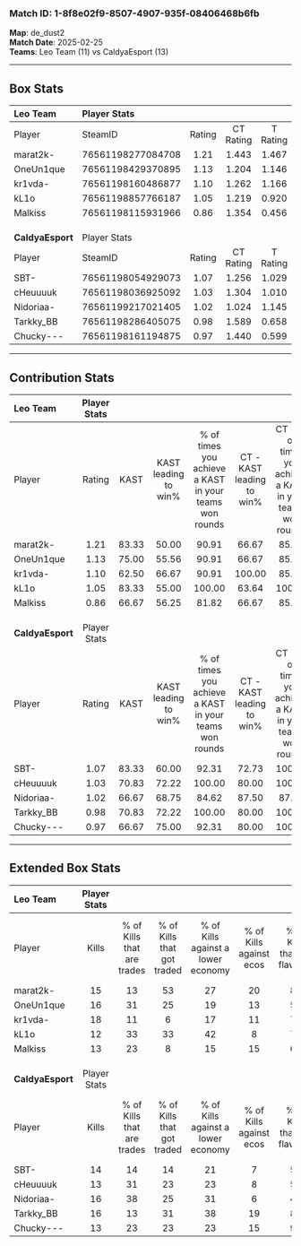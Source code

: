 ### Match ID: 1-8f8e02f9-8507-4907-935f-08406468b6fb  
**Map**: de_dust2  
**Match Date**: 2025-02-25  
**Teams**: Leo Team (11) vs CaldyaEsport (13)  

---  

## Box Stats  

| **Leo Team**     | Player Stats      |        |           |          |       |      |       |         |        |      |     |
| :- | :- | :-: | :-: | :-: | :-: | :-: | :-: | :-: | :-: | :-: | :-: |
| Player           | SteamID           | Rating | CT Rating | T Rating | KAST  | ADR  | Kills | Assists | Deaths | K/D  | HS% |
| marat2k-         | 76561198277084708 |  1.21  |   1.443   |  1.467   | 83.33 | 96.5 |  15   |   10    |   16   | 0.94 | 80  |
| OneUn1que        | 76561198429370895 |  1.13  |   1.204   |  1.146   | 75.00 | 72.0 |  16   |    6    |   14   | 1.14 | 56  |
| kr1vda-          | 76561198160486877 |  1.10  |   1.262   |  1.166   | 62.50 | 83.1 |  18   |    1    |   15   | 1.20 | 44  |
| kL1o             | 76561198857766187 |  1.05  |   1.219   |  0.920   | 83.33 | 58.0 |  12   |    6    |   12   | 1.00 | 41  |
| Malkiss          | 76561198115931966 |  0.86  |   1.354   |  0.456   | 66.67 | 56.9 |  13   |    4    |   16   | 0.81 | 30  |
|                  |                   |        |           |          |       |      |       |         |        |      |     |
|                  |                   |        |           |          |       |      |       |         |        |      |     |
|                  |                   |        |           |          |       |      |       |         |        |      |     |
| **CaldyaEsport** | Player Stats      |        |           |          |       |      |       |         |        |      |     |
| Player           | SteamID           | Rating | CT Rating | T Rating | KAST  | ADR  | Kills | Assists | Deaths | K/D  | HS% |
| SBT-             | 76561198054929073 |  1.07  |   1.256   |  1.029   | 83.33 | 69.4 |  14   |    7    |   16   | 0.88 | 57  |
| cHeuuuuk         | 76561198036925092 |  1.03  |   1.304   |  1.010   | 70.83 | 76.2 |  13   |   12    |   14   | 0.93 | 53  |
| Nidoriaa-        | 76561199217021405 |  1.02  |   1.024   |  1.145   | 66.67 | 64.3 |  16   |    5    |   15   | 1.07 | 62  |
| Tarkky_BB        | 76561198286405075 |  0.98  |   1.589   |  0.658   | 70.83 | 59.8 |  16   |    3    |   17   | 0.94 | 62  |
| Chucky---        | 76561198161194875 |  0.97  |   1.440   |  0.599   | 66.67 | 65.6 |  13   |    9    |   13   | 1.00 | 38  |
---  

## Contribution Stats  

| **Leo Team**     | Player Stats |       |                      |                                                        |                           |                                                             |                          |                                                            |
| :- | :-: | :-: | :-: | :-: | :-: | :-: | :-: | :-: |
| Player           |    Rating    | KAST  | KAST leading to win% | % of times you achieve a KAST in your teams won rounds | CT - KAST leading to win% | CT - % of times you achieve a KAST in your teams won rounds | T - KAST leading to win% | T - % of times you achieve a KAST in your teams won rounds |
| marat2k-         |     1.21     | 83.33 |        50.00         |                         90.91                          |           66.67           |                            85.71                            |          36.36           |                           100.00                           |
| OneUn1que        |     1.13     | 75.00 |        55.56         |                         90.91                          |           66.67           |                            85.71                            |          44.44           |                           100.00                           |
| kr1vda-          |     1.10     | 62.50 |        66.67         |                         90.91                          |          100.00           |                            85.71                            |          44.44           |                           100.00                           |
| kL1o             |     1.05     | 83.33 |        55.00         |                         100.00                         |           63.64           |                           100.00                            |          44.44           |                           100.00                           |
| Malkiss          |     0.86     | 66.67 |        56.25         |                         81.82                          |           66.67           |                            85.71                            |          42.86           |                           75.00                            |
|                  |              |       |                      |                                                        |                           |                                                             |                          |                                                            |
|                  |              |       |                      |                                                        |                           |                                                             |                          |                                                            |
|                  |              |       |                      |                                                        |                           |                                                             |                          |                                                            |
| **CaldyaEsport** | Player Stats |       |                      |                                                        |                           |                                                             |                          |                                                            |
| Player           |    Rating    | KAST  | KAST leading to win% | % of times you achieve a KAST in your teams won rounds | CT - KAST leading to win% | CT - % of times you achieve a KAST in your teams won rounds | T - KAST leading to win% | T - % of times you achieve a KAST in your teams won rounds |
| SBT-             |     1.07     | 83.33 |        60.00         |                         92.31                          |           72.73           |                           100.00                            |          44.44           |                           80.00                            |
| cHeuuuuk         |     1.03     | 70.83 |        72.22         |                         100.00                         |           80.00           |                           100.00                            |          62.50           |                           100.00                           |
| Nidoriaa-        |     1.02     | 66.67 |        68.75         |                         84.62                          |           87.50           |                            87.50                            |          50.00           |                           80.00                            |
| Tarkky_BB        |     0.98     | 70.83 |        72.22         |                         100.00                         |           80.00           |                           100.00                            |          62.50           |                           100.00                           |
| Chucky---        |     0.97     | 66.67 |        75.00         |                         92.31                          |           80.00           |                           100.00                            |          66.67           |                           80.00                            |
---  

## Extended Box Stats  

| **Leo Team**     | Player Stats |                            |                            |                                    |                         |                              |                                 |        |                             |                                     |                          |                               |                            |
| :- | :-: | :-: | :-: | :-: | :-: | :-: | :-: | :-: | :-: | :-: | :-: | :-: | :-: |
| Player           |    Kills     | % of Kills that are trades | % of Kills that got traded | % of Kills against a lower economy | % of Kills against ecos | % of Kills that are flawless | % of Kills that are close duels | Deaths | % of Deaths that get traded | % of Deaths against a lower economy | % of Deaths against ecos | % of Deaths that are flawless | % of Deaths that are close |
| marat2k-         |      15      |             13             |             53             |                 27                 |           20            |              80              |                7                |   16   |             50              |                 19                  |            13            |              56               |             13             |
| OneUn1que        |      16      |             31             |             25             |                 19                 |           13            |              56              |                0                |   14   |             14              |                  7                  |            0             |              57               |             7              |
| kr1vda-          |      18      |             11             |             6              |                 17                 |           11            |              72              |                6                |   15   |             33              |                  7                  |            0             |              60               |             0              |
| kL1o             |      12      |             33             |             33             |                 42                 |            8            |              75              |                0                |   12   |              8              |                  8                  |            0             |              67               |             0              |
| Malkiss          |      13      |             23             |             8              |                 15                 |           15            |              62              |                8                |   16   |             13              |                  6                  |            0             |              81               |             6              |
|                  |              |                            |                            |                                    |                         |                              |                                 |        |                             |                                     |                          |                               |                            |
|                  |              |                            |                            |                                    |                         |                              |                                 |        |                             |                                     |                          |                               |                            |
|                  |              |                            |                            |                                    |                         |                              |                                 |        |                             |                                     |                          |                               |                            |
| **CaldyaEsport** | Player Stats |                            |                            |                                    |                         |                              |                                 |        |                             |                                     |                          |                               |                            |
| Player           |    Kills     | % of Kills that are trades | % of Kills that got traded | % of Kills against a lower economy | % of Kills against ecos | % of Kills that are flawless | % of Kills that are close duels | Deaths | % of Deaths that get traded | % of Deaths against a lower economy | % of Deaths against ecos | % of Deaths that are flawless | % of Deaths that are close |
| SBT-             |      14      |             14             |             14             |                 21                 |            7            |              50              |                7                |   16   |             19              |                 13                  |            6             |              69               |             6              |
| cHeuuuuk         |      13      |             31             |             23             |                 23                 |            8            |              54              |               15                |   14   |             29              |                 14                  |            0             |              64               |             7              |
| Nidoriaa-        |      16      |             38             |             25             |                 31                 |            6            |              44              |                0                |   15   |             20              |                  7                  |            0             |              80               |             0              |
| Tarkky_BB        |      16      |             13             |             31             |                 38                 |           19            |              81              |                6                |   17   |             29              |                 24                  |            6             |              59               |             6              |
| Chucky---        |      13      |             23             |             23             |                 23                 |           15            |              92              |                0                |   13   |             15              |                  8                  |            8             |              62               |             0              |
